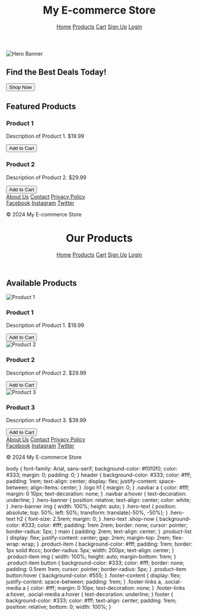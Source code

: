 <!-- index.html -->
<!DOCTYPE html>
<html lang="en">
<head>
    <meta charset="UTF-8">
    <meta name="viewport" content="width=device-width, initial-scale=1.0">
    <link rel="stylesheet" href="styles/style.css">
    <title>E-commerce Homepage</title>
</head>
<body>
    <header>
        <div class="top-bar">
            <div class="logo">
                <h1>My E-commerce Store</h1>
            </div>
            <nav class="navbar">
                <a href="index.html">Home</a>
                <a href="product.html">Products</a>
                <a href="cart.html">Cart</a>
                <a href="signup.html">Sign Up</a>
                <a href="login.html">Login</a>
            </nav>
        </div>
    </header>
    <main>
        <section class="hero-banner">
            <img src="images/hero-banner.jpg" alt="Hero Banner">
            <div class="hero-text">
                <h2>Find the Best Deals Today!</h2>
                <button class="shop-now">Shop Now</button>
            </div>
        </section>
        <section class="featured-products">
            <h2>Featured Products</h2>
            <div class="product-list">
                <div class="product-item">
                    <h3>Product 1</h3>
                    <p>Description of Product 1. $19.99</p>
                    <button>Add to Cart</button>
                </div>
                <div class="product-item">
                    <h3>Product 2</h3>
                    <p>Description of Product 2. $29.99</p>
                    <button>Add to Cart</button>
                </div>
            </div>
        </section>
    </main>
    <footer>
        <div class="footer-content">
            <div class="footer-links">
                <a href="#">About Us</a>
                <a href="#">Contact</a>
                <a href="#">Privacy Policy</a>
            </div>
            <div class="social-media">
                <a href="#">Facebook</a>
                <a href="#">Instagram</a>
                <a href="#">Twitter</a>
            </div>
        </div>
        <p>&copy; 2024 My E-commerce Store</p>
    </footer>
</body>
</html>

<!-- product.html -->
<!DOCTYPE html>
<html lang="en">
<head>
    <meta charset="UTF-8">
    <meta name="viewport" content="width=device-width, initial-scale=1.0">
    <link rel="stylesheet" href="styles/style.css">
    <title>Products - My E-commerce Store</title>
</head>
<body>
    <header>
        <div class="top-bar">
            <div class="logo">
                <h1>Our Products</h1>
            </div>
            <nav class="navbar">
                <a href="index.html">Home</a>
                <a href="product.html">Products</a>
                <a href="cart.html">Cart</a>
                <a href="signup.html">Sign Up</a>
                <a href="login.html">Login</a>
            </nav>
        </div>
    </header>
    <main>
        <section class="product-grid">
            <h2>Available Products</h2>
            <div class="product-list">
                <div class="product-item">
                    <img src="images/product1.jpg" alt="Product 1">
                    <h3>Product 1</h3>
                    <p>Description of Product 1. $19.99</p>
                    <button>Add to Cart</button>
                </div>
                <div class="product-item">
                    <img src="images/product2.jpg" alt="Product 2">
                    <h3>Product 2</h3>
                    <p>Description of Product 2. $29.99</p>
                    <button>Add to Cart</button>
                </div>
                <div class="product-item">
                    <img src="images/product3.jpg" alt="Product 3">
                    <h3>Product 3</h3>
                    <p>Description of Product 3. $39.99</p>
                    <button>Add to Cart</button>
                </div>
            </div>
        </section>
    </main>
    <footer>
        <div class="footer-content">
            <div class="footer-links">
                <a href="#">About Us</a>
                <a href="#">Contact</a>
                <a href="#">Privacy Policy</a>
            </div>
            <div class="social-media">
                <a href="#">Facebook</a>
                <a href="#">Instagram</a>
                <a href="#">Twitter</a>
            </div>
        </div>
        <p>&copy; 2024 My E-commerce Store</p>
    </footer>
    <script>
        document.querySelectorAll('.product-item button').forEach(button => {
            button.addEventListener('click', () => {
                alert('Item added to cart!');
            });
        });
    </script>
</body>
</html>

<!-- styles/style.css -->
body {
    font-family: Arial, sans-serif;
    background-color: #f0f0f0;
    color: #333;
    margin: 0;
    padding: 0;
}
header {
    background-color: #333;
    color: #fff;
    padding: 1rem;
    text-align: center;
    display: flex;
    justify-content: space-between;
    align-items: center;
}
.logo h1 {
    margin: 0;
}
.navbar a {
    color: #fff;
    margin: 0 10px;
    text-decoration: none;
}
.navbar a:hover {
    text-decoration: underline;
}
.hero-banner {
    position: relative;
    text-align: center;
    color: white;
}
.hero-banner img {
    width: 100%;
    height: auto;
}
.hero-text {
    position: absolute;
    top: 50%;
    left: 50%;
    transform: translate(-50%, -50%);
}
.hero-text h2 {
    font-size: 2.5rem;
    margin: 0;
}
.hero-text .shop-now {
    background-color: #333;
    color: #fff;
    padding: 1rem 2rem;
    border: none;
    cursor: pointer;
    border-radius: 5px;
}
main {
    padding: 2rem;
    text-align: center;
}
.product-list {
    display: flex;
    justify-content: center;
    gap: 2rem;
    margin-top: 2rem;
    flex-wrap: wrap;
}
.product-item {
    background-color: #fff;
    padding: 1rem;
    border: 1px solid #ccc;
    border-radius: 5px;
    width: 200px;
    text-align: center;
}
.product-item img {
    width: 100%;
    height: auto;
    margin-bottom: 1rem;
}
.product-item button {
    background-color: #333;
    color: #fff;
    border: none;
    padding: 0.5rem 1rem;
    cursor: pointer;
    border-radius: 5px;
}
.product-item button:hover {
    background-color: #555;
}
.footer-content {
    display: flex;
    justify-content: space-between;
    padding: 1rem;
}
.footer-links a, .social-media a {
    color: #fff;
    margin: 0 10px;
    text-decoration: none;
}
.footer-links a:hover, .social-media a:hover {
    text-decoration: underline;
}
footer {
    background-color: #333;
    color: #fff;
    text-align: center;
    padding: 1rem;
    position: relative;
    bottom: 0;
    width: 100%;
}

